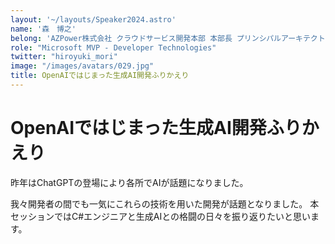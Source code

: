 ```yaml
---
layout: '~/layouts/Speaker2024.astro'
name: '森　博之'
belong: 'AZPower株式会社 クラウドサービス開発本部 本部長 プリンシパルアーキテクト'
role: "Microsoft MVP - Developer Technologies"
twitter: "hiroyuki_mori"
image: "/images/avatars/029.jpg"
title: OpenAIではじまった生成AI開発ふりかえり
---
```


# OpenAIではじまった生成AI開発ふりかえり

昨年はChatGPTの登場により各所でAIが話題になりました。

我々開発者の間でも一気にこれらの技術を用いた開発が話題となりました。
本セッションではC#エンジニアと生成AIとの格闘の日々を振り返りたいと思います。